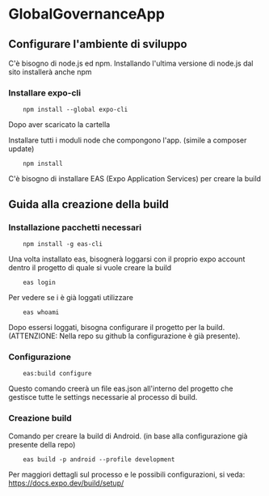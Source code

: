 # GlobalGovernanceApp

## Configurare l'ambiente di sviluppo

C'è bisogno di node.js ed npm. Installando l'ultima versione di node.js dal sito installerà anche npm

### Installare expo-cli
		npm install --global expo-cli

Dopo aver scaricato la cartella

Installare tutti i moduli node che compongono l'app. (simile a composer update)

		npm install
C'è bisogno di installare EAS (Expo Application Services) per creare la build

## Guida alla creazione della build

### Installazione pacchetti necessari

		npm install -g eas-cli
Una volta installato eas, bisognerà loggarsi con il proprio expo account dentro il progetto di quale si vuole creare la build

		eas login
Per vedere se i è già loggati utilizzare

		eas whoami
Dopo essersi loggati, bisogna configurare il progetto per la build. (ATTENZIONE: Nella repo su github la configurazione è già presente).

### Configurazione

		eas:build configure
Questo comando creerà un file eas.json all'interno del progetto che gestisce tutte le settings necessarie al processo di build.

### Creazione build

Comando per creare la build di Android. (in base alla configurazione già presente della repo)

		eas build -p android --profile development
		
Per maggiori dettagli sul processo e le possibili configurazioni, si veda: https://docs.expo.dev/build/setup/


